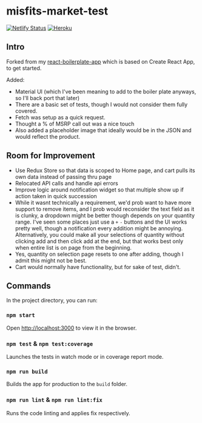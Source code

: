 # misfits-market-test

[![Netlify Status](https://api.netlify.com/api/v1/badges/92cfec53-5f31-4fc0-9658-b8b328e0bac1/deploy-status)](https://app.netlify.com/sites/misfits-market-test/deploys) [![Heroku](https://heroku-badge.herokuapp.com/?app=misfits-market-test)](<https://misfits-market-test.herokuapp.com/>)

## Intro

Forked from my [react-boilerplate-app](<https://github.com/willbuckingham/react-boilerplate-app>) which is based on Create React App, to get started.

Added:

* Material UI (which I've been meaning to add to the boiler plate anyways, so I'll back port that later)
* There are a basic set of tests, though I would not consider them fully covered.
* Fetch was setup as a quick request.
* Thought a % of MSRP call out was a nice touch
* Also added a placeholder image that ideally would be in the JSON and would reflect the product.

## Room for Improvement

* Use Redux Store so that data is scoped to Home page, and cart pulls its own data instead of passing thru page
* Relocated API calls and handle api errors
* Improve logic around notification widget so that multiple show up if action taken in quick succession
* While it wasnt technically a requirement, we'd prob want to have more support to remove items, and I prob would reconsider the text field as it is clunky, a dropdown might be better though depends on your quantity range.  I've seen some places just use a `+` `-` buttons and the UI works pretty well, though a notification every addition might be annoying.  Alternatively, you could make all your selections of quantity without clicking add and then click add at the end, but that works best only when entire list is on page from the beginning.
* Yes, quantity on selection page resets to one after adding, though I admit this might not be best.
* Cart would normally have functionality, but for sake of test, didn't.

## Commands

In the project directory, you can run:

### `npm start`


Open [http://localhost:3000](http://localhost:3000) to view it in the browser.

### `npm test` & `npm test:coverage`

Launches the tests in watch mode or in coverage report mode.

### `npm run build`

Builds the app for production to the `build` folder.

### `npm run lint` & `npm run lint:fix`

Runs the code linting and applies fix respectively.
